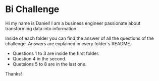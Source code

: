 # Bi Challenge

Hi my name is Daniel! I am a business engineer passionate about transforming data into information.

Inside of each folder you can find the answer of all the questions of the challenge. Answers are explained in every folder´s README.

- Questions 1 to 3 are inside the first folder.
- Question 4 in the second.
- Quetsions 5 to 8 are in the last one.

Thanks!



